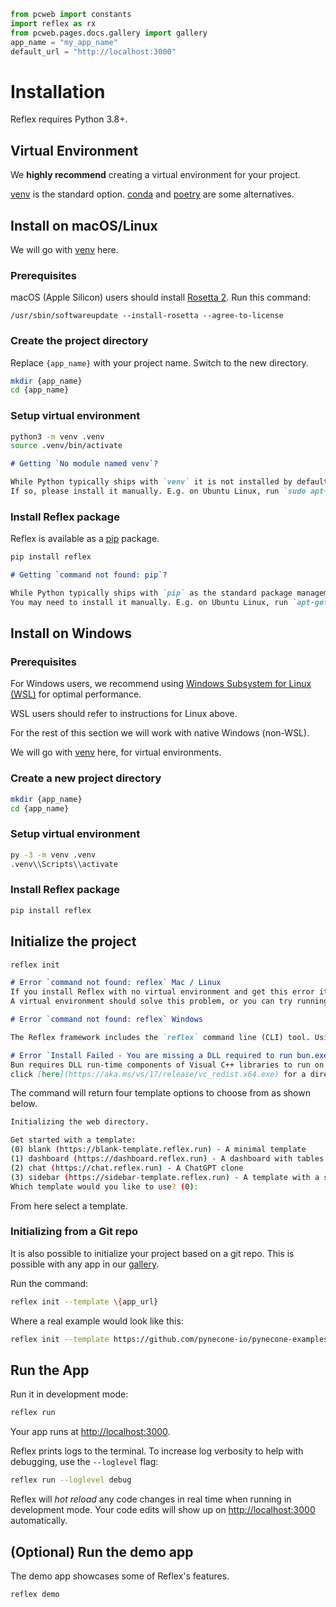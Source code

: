 ```python exec
from pcweb import constants
import reflex as rx
from pcweb.pages.docs.gallery import gallery
app_name = "my_app_name"
default_url = "http://localhost:3000"
```

# Installation

Reflex requires Python 3.8+.

## Virtual Environment

We **highly recommend** creating a virtual environment for your project.

[venv]({constants.VENV_URL}) is the standard option. [conda]({constants.CONDA_URL}) and [poetry]({constants.POETRY_URL}) are some alternatives.

## Install on macOS/Linux

We will go with [venv]({constants.VENV_URL}) here.


### Prerequisites
macOS (Apple Silicon) users should install [Rosetta 2](https://support.apple.com/en-us/HT211861). Run this command:
    
`/usr/sbin/softwareupdate --install-rosetta --agree-to-license`


### Create the project directory 

Replace `{app_name}` with your project name. Switch to the new directory.

```bash
mkdir {app_name}
cd {app_name}
```

### Setup virtual environment

```bash
python3 -m venv .venv
source .venv/bin/activate
```

```md alert info
# Getting `No module named venv`?

While Python typically ships with `venv` it is not installed by default on some systems.
If so, please install it manually. E.g. on Ubuntu Linux, run `sudo apt-get install python3-venv`.
```

### Install Reflex package

Reflex is available as a [pip](constants.PIP_URL) package.

```bash
pip install reflex
```

```md alert info
# Getting `command not found: pip`?

While Python typically ships with `pip` as the standard package management tool, it is not installed by default on some systems.
You may need to install it manually. E.g. on Ubuntu Linux, run `apt-get install python3-pip`
```


## Install on Windows

### Prerequisites
For Windows users, we recommend using [Windows Subsystem for Linux (WSL)](https://learn.microsoft.com/en-us/windows/wsl/about) for optimal performance.

WSL users should refer to instructions for Linux above.

For the rest of this section we will work with native Windows (non-WSL).

We will go with [venv]({constants.VENV_URL}) here, for virtual environments.

### Create a new project directory

```bash
mkdir {app_name}
cd {app_name}
```

### Setup virtual environment

```bash
py -3 -m venv .venv
.venv\\Scripts\\activate
```

### Install Reflex package

```bash
pip install reflex
```



## Initialize the project

```bash
reflex init
```

```md alert warning
# Error `command not found: reflex` Mac / Linux
If you install Reflex with no virtual environment and get this error it means your `PATH` cannot find the reflex package. 
A virtual environment should solve this problem, or you can try running `python3 -m` before the reflex command.
```

```md alert warning
# Error `command not found: reflex` Windows

The Reflex framework includes the `reflex` command line (CLI) tool. Using a virtual environment is highly recommended for a seamless experience.",
```

```md alert warning
# Error `Install Failed - You are missing a DLL required to run bun.exe` Windows
Bun requires DLL run-time components of Visual C++ libraries to run on windows and fixing this issue requires installing Microsoft Visual C++ 2015 Redistributable. 
click [here](https://aka.ms/vs/17/release/vc_redist.x64.exe) for a direct download
```

The command will return four template options to choose from as shown below.

```bash
Initializing the web directory.

Get started with a template:
(0) blank (https://blank-template.reflex.run) - A minimal template
(1) dashboard (https://dashboard.reflex.run) - A dashboard with tables and graphs
(2) chat (https://chat.reflex.run) - A ChatGPT clone
(3) sidebar (https://sidebar-template.reflex.run) - A template with a sidebar to navigate pages
Which template would you like to use? (0): 
```

From here select a template. 


### Initializing from a Git repo 

It is also possible to initialize your project based on a git repo. This is possible with any app in our [gallery]({gallery.path}).

Run the command:

```bash
reflex init --template \{app_url}
```

Where a real example would look like this:

```bash
reflex init --template https://github.com/pynecone-io/pynecone-examples/tree/main/dalle
```



## Run the App

Run it in development mode:

```bash
reflex run
```

Your app runs at [http://localhost:3000](http://localhost:3000).

Reflex prints logs to the terminal. To increase log verbosity to help with debugging, use the `--loglevel` flag:

```bash
reflex run --loglevel debug
```

Reflex will *hot reload* any code changes in real time when running in development mode. Your code edits will show up on [http://localhost:3000](http://localhost:3000) automatically.

## (Optional) Run the demo app

The demo app showcases some of Reflex's features.

```bash
reflex demo
```
